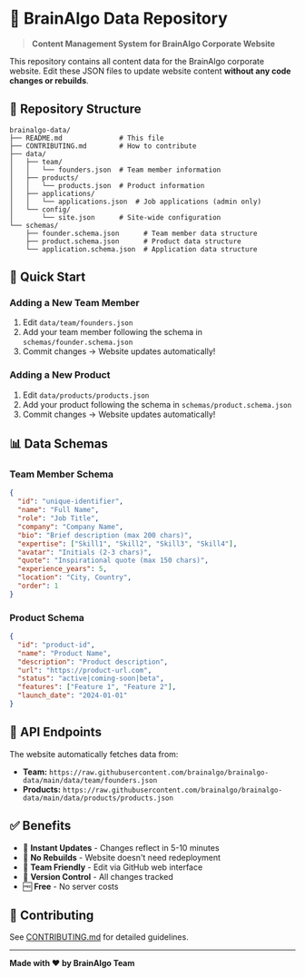 # 🧠 BrainAlgo Data Repository

> **Content Management System for BrainAlgo Corporate Website**

This repository contains all content data for the BrainAlgo corporate website. Edit these JSON files to update website content **without any code changes or rebuilds**.

## 📁 Repository Structure

```
brainalgo-data/
├── README.md              # This file
├── CONTRIBUTING.md        # How to contribute
├── data/
│   ├── team/
│   │   └── founders.json  # Team member information
│   ├── products/
│   │   └── products.json  # Product information
│   ├── applications/
│   │   └── applications.json  # Job applications (admin only)
│   └── config/
│       └── site.json      # Site-wide configuration
└── schemas/
    ├── founder.schema.json      # Team member data structure
    ├── product.schema.json      # Product data structure
    └── application.schema.json  # Application data structure
```

## 🚀 Quick Start

### Adding a New Team Member
1. Edit `data/team/founders.json`
2. Add your team member following the schema in `schemas/founder.schema.json`
3. Commit changes → Website updates automatically!

### Adding a New Product
1. Edit `data/products/products.json`
2. Add your product following the schema in `schemas/product.schema.json`
3. Commit changes → Website updates automatically!

## 📊 Data Schemas

### Team Member Schema
```json
{
  "id": "unique-identifier",
  "name": "Full Name",
  "role": "Job Title",
  "company": "Company Name",
  "bio": "Brief description (max 200 chars)",
  "expertise": ["Skill1", "Skill2", "Skill3", "Skill4"],
  "avatar": "Initials (2-3 chars)",
  "quote": "Inspirational quote (max 150 chars)",
  "experience_years": 5,
  "location": "City, Country",
  "order": 1
}
```

### Product Schema
```json
{
  "id": "product-id",
  "name": "Product Name",
  "description": "Product description",
  "url": "https://product-url.com",
  "status": "active|coming-soon|beta",
  "features": ["Feature 1", "Feature 2"],
  "launch_date": "2024-01-01"
}
```

## 🔗 API Endpoints

The website automatically fetches data from:
- **Team:** `https://raw.githubusercontent.com/brainalgo/brainalgo-data/main/data/team/founders.json`
- **Products:** `https://raw.githubusercontent.com/brainalgo/brainalgo-data/main/data/products/products.json`

## ✅ Benefits

- 🚀 **Instant Updates** - Changes reflect in 5-10 minutes
- 🔄 **No Rebuilds** - Website doesn't need redeployment
- 👥 **Team Friendly** - Edit via GitHub web interface
- 📝 **Version Control** - All changes tracked
- 🆓 **Free** - No server costs

## 🤝 Contributing

See [CONTRIBUTING.md](CONTRIBUTING.md) for detailed guidelines.

---

**Made with ❤️ by BrainAlgo Team**
